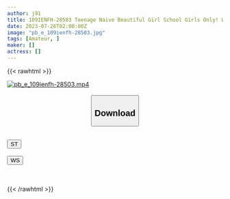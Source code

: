 ```yaml
---
author: j91
title: 109IENFH-28503 Teenage Naive Beautiful Girl School Girls Only! Would You Like To Enjoy Mutual Masturbation With A Man Who Can’t Be Alone? Raw Saddle Vaginal Cum Shot In Ma ◯ Ko Who Felt Too Much With Staring Masturbation! Hikaru-Chan
date: 2023-07-26T02:00:00Z
image: "pb_e_109ienfh-28503.jpg"
tags: [Amateur, ]
maker: []
actress: []
---
```



{{< rawhtml >}}

<div class="video" data-videoid="zlGvA7RvVwhYraZ">
    <a href="javascript:;">
        <img src="https://my.j91.asia/posts/pb_e_109ienfh-28503/pb_e_109ienfh-28503.jpg" width="WIDTH" height="HEIGHT" alt="pb_e_109ienfh-28503.mp4" loading="lazy">
    </a>
</div>

<script type="text/javascript" src="https://j91.asia/asset/on-demand-st.js"></script>

<br>
  <link rel="stylesheet" href="https://j91.asia/asset/bs5.css">
  
  <center>
  <button class="btn btn-primary" type="button" data-bs-toggle="collapse" data-bs-target=".multi-collapse" aria-expanded="false" aria-controls="multiCollapseExample1 multiCollapseExample2"><h2>Download</h2></button></center>
</p>
<div class="row">
  <div class="col">
    <div class="collapse multi-collapse" id="multiCollapseExample1">
      <div class="card card-body">
	      	      <br>
<div class="buttons">  
<a href="https://streamtape.to/v/zlGvA7RvVwhYraZ"><button class="btn-hover color-3"><i class="fa fa-download"></i> ST</button></a></div>
    </div>
  </div>
</div>
  <div class="col">
    <div class="collapse multi-collapse" id="multiCollapseExample2">
      <div class="card card-body">
	      <br>
<div class="buttons">
    <a href="https://wolfstream.tv/jbqzr38wzn37.html"><button class="btn-hover color-9"><i class="fa fa-download"></i> WS</button></a></div>
<br><br>
      </div>
    </div>
  </div>
</div>

{{< /rawhtml >}}